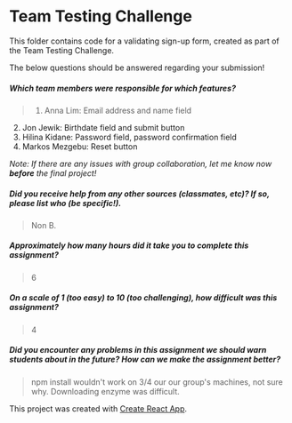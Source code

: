 # Team Testing Challenge

This folder contains code for a validating sign-up form, created as part of the Team Testing Challenge.

The below questions should be answered regarding your submission!

##### Which team members were responsible for which features? #####
> 1. Anna Lim: Email address and name field
2. Jon Jewik: Birthdate field and submit button 
3. Hilina Kidane: Password field, password confirmation field
4. Markos Mezgebu: Reset button 


_Note: If there are any issues with group collaboration, let me know now **before** the final project!_


##### Did you receive help from any other sources (classmates, etc)? If so, please list who (be specific!). #####
> Non B.


##### Approximately how many hours did it take you to complete this assignment? #####
> 6


##### On a scale of 1 (too easy) to 10 (too challenging), how difficult was this assignment? #####
> 4


##### Did you encounter any problems in this assignment we should warn students about in the future? How can we make the assignment better? #####
> npm install wouldn't work on 3/4 our our group's machines, not sure why. Downloading enzyme was difficult. 




This project was created with [Create React App](https://github.com/facebookincubator/create-react-app).